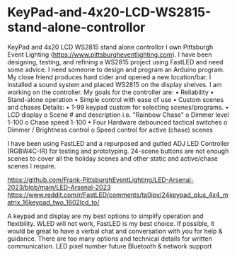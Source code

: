 # KeyPad-and-4x20-LCD-WS2815-stand-alone-controllor
KeyPad and 4x20 LCD WS2815 stand alone controllor
 I own Pittsburgh Event Lighting (https://www.pittsburgheventlighting.com). I have been designing, testing, and refining a WS2815 project using FastLED and need some advice. I need someone to design and program an Arduino program.
My close friend produces hard cider and opened a new location/bar. I installed a sound system and placed WS2815 on the display shelves. I am working on the controller. My goals for the controller are:
•	Reliability
•	Stand-alone operation
•	Simple control with ease of use
•	Custom scenes and chases
Details:
•	1-99 keypad custom for selecting scenes/programs.
•	LCD display
o	Scene # and description i.e. "Rainbow Chase"
o	Dimmer level 1-100
o	Chase speed 1-100
•	Four Hardware debounced tactical switches
o	Dimmer / Brightness control
o	Speed control for active (chase) scenes

I have been using FastLED and a repurposed and gutted ADJ LED Controller (RGBW4C-IR) for testing and prototyping. 24-scene buttons are not enough scenes to cover all the holiday scenes and other static and active/chase scenes I require.

https://github.com/Frank-PittsburghEventLighting/LED-Arsenal-2023/blob/main/LED-Arsenal-2023
https://www.reddit.com/r/FastLED/comments/ta0ipv/24keypad_plus_4x4_matrix_16keypad_two_1602lcd_to/

A keypad and display are my best options to simplify operation and flexibility. WLED will not work, FastLED is my best choice. If possible, it would be great to have a verbal chat and conversation with you for help & guidance. There are too many options and technical details for written communication.   LED pixel number future Bluetooth & network support
